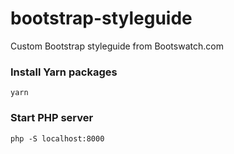 # bootstrap-styleguide
Custom Bootstrap styleguide from Bootswatch.com


### Install Yarn packages
    
    yarn


### Start PHP server

    php -S localhost:8000
